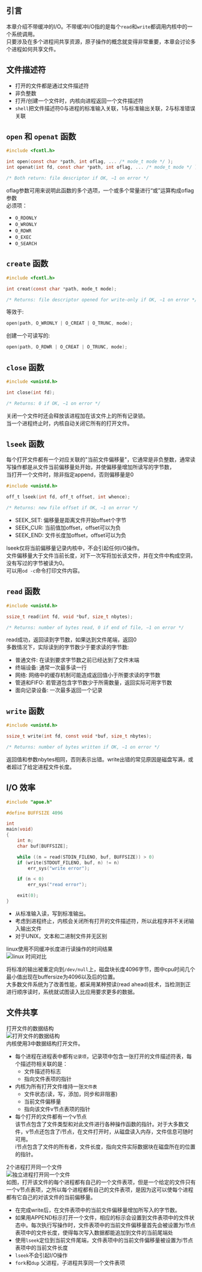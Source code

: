 ## 引言
本章介绍不带缓冲的I/O。不带缓冲I/O指的是每个`read`和`write`都调用内核中的一个系统调用。  
只要涉及在多个进程间共享资源，原子操作的概念就变得非常重要，本章会讨论多个进程如何共享文件。

## 文件描述符
- 打开的文件都是通过文件描述符
- 非负整数
- 打开/创建一个文件时，内核向进程返回一个文件描述符
- `shell`把文件描述符0与进程的标准输入关联，1与标准输出关联，2与标准错误关联

## `open` 和 `openat` 函数
```c
#include <fcntl.h>

int open(const char *path, int oflag, ... /* mode_t mode */ );
int openat(int fd, const char *path, int oflag, ... /* mode_t mode */ );

/* Both return: file descriptor if OK, −1 on error */
```
oflag参数可用来说明此函数的多个选项，一个或多个常量进行“或”运算构成oflag参数  
必须项：  
- `O_RDONLY`
- `O_WRONLY`
- `O_RDWR`
- `O_EXEC`
- `O_SEARCH`

## `create` 函数 
```c
#include <fcntl.h>

int creat(const char *path, mode_t mode);

/* Returns: file descriptor opened for write-only if OK, −1 on error */
```
等效于:
```c
open(path, O_WRONLY | O_CREAT | O_TRUNC, mode);
```
创建一个可读写的:
```c
open(path, O_RDWR | O_CREAT | O_TRUNC, mode);
```

## `close` 函数
```c
#include <unistd.h>

int close(int fd);

/* Returns: 0 if OK, −1 on error */
```
关闭一个文件时还会释放该进程加在该文件上的所有记录锁。  
当一个进程终止时，内核自动关闭它所有的打开文件。  

## `lseek` 函数
每个打开文件都有一个对应关联的"当前文件偏移量"，它通常是非负整数，通常读写操作都是从文件当前偏移量处开始，并使偏移量增加所读写的字节数，  
当打开一个文件时，除非指定append，否则偏移量是0
```c
#include <unistd.h>

off_t lseek(int fd, off_t offset, int whence);

/* Returns: new file offset if OK, −1 on error */
```
- SEEK_SET: 偏移量是距离文件开始offset个字节
- SEEK_CUR: 当前值加offset，offset可以为负
- SEEK_END: 文件长度加offset，offset可以为负

lseek仅将当前偏移量记录内核中，不会引起任何I/O操作。  
文件偏移量大于文件当前长度，对下一次写将加长该文件，并在文件中构成空洞，没有写过的字节被读为0。  
可以用`od -c`命令打印文件内容。  

## `read` 函数
```c
#include <unistd.h>

ssize_t read(int fd, void *buf, size_t nbytes);

/* Returns: number of bytes read, 0 if end of file, −1 on error */
```
read成功，返回读到字节数，如果达到文件尾端，返回0  
多数情况下，实际读到的字节数少于要求读的字节数:
- 普通文件: 在读到要求字节数之前已经达到了文件末端
- 终端设备: 通常一次最多读一行
- 网络: 网络中的缓存机制可能造成返回值小于所要求读的字节数
- 管道和FIFO: 若管道包含字节数少于所需数量，返回实际可用字节数
- 面向记录设备: 一次最多返回一个记录

## `write` 函数
```c
#include <unistd.h>

ssize_t write(int fd, const void *buf, size_t nbytes);

/* Returns: number of bytes written if OK, −1 on error */
```
返回值和参数nbytes相同，否则表示出错。write出错的常见原因是磁盘写满，或者超过了给定进程文件长度。

## I/O 效率
```c
#include "apue.h"

#define BUFFSIZE 4096

int
main(void)
{
    int n;
    char buf[BUFFSIZE];

    while ((n = read(STDIN_FILENO, buf, BUFFSIZE)) > 0)
    if (write(STDOUT_FILENO, buf, n) != n)
        err_sys("write error");

    if (n < 0)
        err_sys("read error");

    exit(0);
}
```
- 从标准输入读，写到标准输出。
- 考虑到进程终止，内核会关闭所有打开的文件描述符，所以此程序并不关闭输入输出文件
- 对于UNIX，文本和二进制文件并无区别

linux使用不同缓冲长度进行读操作的时间结果  
![linux 时间对比](./img/figure_3.6_600.png)  

将标准的输出被重定向到`/dev/null`上，磁盘块长度4096字节，图中cpu时间几个最小值出现在buffersize为4096以及后的位置。  
大多数文件系统为了改善性能，都采用某种预读(read ahead)技术，当检测到正进行顺序读时，系统就试图读入比应用要求更多的数据。  

## 文件共享
打开文件的数据结构  
![打开文件的数据结构](./img/figure_3.7_600.png)  
内核使用3中数据结构打开文件。  
- 每个进程在进程表中都有`记录项`，记录项中包含一张打开的文件描述符表，每个描述符相关联的是：
  - 文件描述符标志
  - 指向文件表项的指针
- 内核为所有打开文件维持一张`文件表`
  - 文件状态(读，写，添加，同步和非阻塞)
  - 当前文件偏移量
  - 指向该文件v节点表项的指针
- 每个打开的文件都有一个v节点  
  该节点包含了文件类型和对此文件进行各种操作函数的指针。对于大多数文件，v节点还包含了i节点，在文件打开时，从磁盘读入内存，文件信息可随时可用。  
  i节点包含了文件的所有者，文件长度，指向文件实际数据块在磁盘所在的位置的指针。  

2个进程打开同一个文件  
![独立进程打开同一个文件](./img/figure_3.8_600.png)  
如图，打开该文件的每个进程都有自己的一个文件表项，但是一个给定的文件只有一个v节点表项，之所以每个进程都有自己的文件表项，是因为这可以使每个进程都有它自己的对该文件的当前偏移量。  
- 在完成write后，在文件表项中的当前文件偏移量增加所写入的字节数。
- 如果用APPEND标示打开一个文件，相应的标示会设置到文件表项中的文件状态中。每次执行写操作时，文件表项中的当前文件偏移量首先会被设置为i节点表项中的文件长度，使得每次写入数据都能追加到文件的当前尾端处
- 使用`lseek`定位到当前文件尾端，文件表项中的当前文件偏移量被设置为i节点表项中的当前文件长度
- `lseek`不会引起I/O操作
- `fork`和`dup` 父进程，子进程共享同一个文件表项

